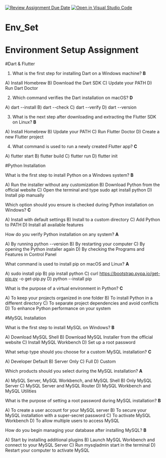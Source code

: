 [![Review Assignment Due Date](https://classroom.github.com/assets/deadline-readme-button-22041afd0340ce965d47ae6ef1cefeee28c7c493a6346c4f15d667ab976d596c.svg)](https://classroom.github.com/a/vnsr1XuU)
[![Open in Visual Studio Code](https://classroom.github.com/assets/open-in-vscode-2e0aaae1b6195c2367325f4f02e2d04e9abb55f0b24a779b69b11b9e10269abc.svg)](https://classroom.github.com/online_ide?assignment_repo_id=15678524&assignment_repo_type=AssignmentRepo)
# Env_Set

# Environment Setup Assignment

#Dart & Flutter

1. What is the first step for installing Dart on a Windows machine? **B**

A) Install Homebrew
B) Download the Dart SDK
C) Update your PATH
D) Run Dart Doctor


2. Which command verifies the Dart installation on macOS? **D**

A) dart --install
B) dart --check
C) dart --verify
D) dart --version


3. What is the next step after downloading and extracting the Flutter SDK on Linux? **B**

A) Install Homebrew
B) Update your PATH
C) Run Flutter Doctor
D) Create a new Flutter project


4. What command is used to run a newly created Flutter app? **C**

A) flutter start
B) flutter build
C) flutter run
D) flutter init


#Python Installation

What is the first step to install Python on a Windows system? **B**

A) Run the installer without any customization
B) Download Python from the official website
C) Open the terminal and type sudo apt install python
D) Install pip manually

Which option should you ensure is checked during Python installation on Windows? **C**

A) Install with default settings
B) Install to a custom directory
C) Add Python to PATH
D) Install all available features

How do you verify Python installation on any system? **A**

A) By running python --version
B) By restarting your computer
C) By opening the Python installer again
D) By checking the Programs and Features in Control Panel

What command is used to install pip on macOS and Linux? **A**

A) sudo install pip
B) pip install python
C) curl https://bootstrap.pypa.io/get-pip.py -o get-pip.py
D) python --install pip

What is the purpose of a virtual environment in Python? **C**

A) To keep your projects organized in one folder
B) To install Python in a different directory
C) To separate project dependencies and avoid conflicts
D) To enhance Python performance on your system

#MySQL Installation

What is the first step to install MySQL on Windows? **B**

A) Download MySQL Shell
B) Download MySQL Installer from the official website
C) Install MySQL Workbench
D) Set up a root password

What setup type should you choose for a custom MySQL installation? **C**

A) Developer Default
B) Server Only
C) Full
D) Custom

Which products should you select during the MySQL installation? **A**

A) MySQL Server, MySQL Workbench, and MySQL Shell
B) Only MySQL Server
C) MySQL Server and MySQL Router
D) MySQL Workbench and MySQL Utilities

What is the purpose of setting a root password during MySQL installation? **B**

A) To create a user account for your MySQL server
B) To secure your MySQL installation with a super-secret password
C) To activate MySQL Workbench
D) To allow multiple users to access MySQL

How do you begin managing your database after installing MySQL? **B**

A) Start by installing additional plugins
B) Launch MySQL Workbench and connect to your MySQL Server
C) Run mysqladmin start in the terminal
D) Restart your computer to activate MySQL
